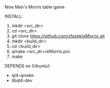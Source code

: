 
Nine Men's Morris table game

INSTALL:
1. mkdir <src_dir>
2. cd <src_dir>
3. git clone https://github.com/zfazek/eMorris.git
4. mkdir <build_dir>
5. cd <build_dir>
6. qmake <src_dir>/eMorris.pro
7. make

DEPENDS on (Ubuntu):
- qt4-qmake
- libqt4-dev 

